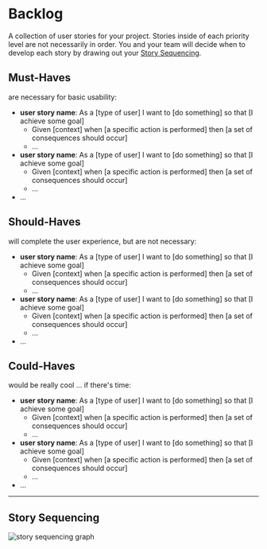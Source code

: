 # Backlog

A collection of user stories for your project. Stories inside of each
priority level are not necessarily in order. You and your team will decide
when to develop each story by drawing out your
[Story Sequencing](#story-sequencing).

## Must-Haves

are necessary for basic usability:

- **user story name**: As a [type of user] I want to [do something] so
that [I achieve some goal]
  - Given [context] when [a specific action is performed] then [a set of
  consequences should occur]
  - ...
- **user story name**: As a [type of user] I want to [do something] so
that [I achieve some goal]
  - Given [context] when [a specific action is performed] then [a set of
  consequences should occur]
  - ...
- ...

## Should-Haves

will complete the user experience, but are not necessary:

- **user story name**: As a [type of user] I want to [do something] so
that [I achieve some goal]
  - Given [context] when [a specific action is performed] then [a set of
  consequences should occur]
  - ...
- **user story name**: As a [type of user] I want to [do something] so
that [I achieve some goal]
  - Given [context] when [a specific action is performed] then [a set of
  consequences should occur]
  - ...
- ...

## Could-Haves

would be really cool ... if there's time:

- **user story name**: As a [type of user] I want to [do something] so
that [I achieve some goal]
  - Given [context] when [a specific action is performed] then [a set of
  consequences should occur]
  - ...
- **user story name**: As a [type of user] I want to [do something] so
that [I achieve some goal]
  - Given [context] when [a specific action is performed] then [a set of
  consequences should occur]
  - ...
- ...

---

## Story Sequencing

![story sequencing graph](./story-sequencing-graph.svg)
